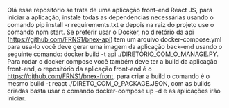 Olá esse repositório se trata de uma aplicação front-end React JS, para iniciar a aplicação, instale todas as dependencias necessárias usando o comando pip install -r requirements.txt e depois na raiz do projeto use o comando npm start. Se preferir usar o Docker, no diretório da api (https://github.com/FRNS1/bnex-api) tem um arquivo docker-compose.yml para usa-lo você deve gerar uma imagem da aplicação back-end usando o seguinte comando: docker build -t api ./DIRETORIO_COM_O_MANAGE.PY. Para rodar o docker compose você também deve ter a build da aplicação front-end, o repositório da aplicação front-end é o https://github.com/FRNS1/bnex-front, para criar a build o comando é o mesmo build -t react ./DIRETO_COM_O_PACKAGE.JSON, com as builds criadas basta usar o comando docker-compose up -d e as aplicações irão iniciar.
